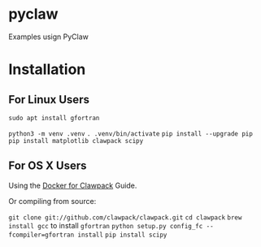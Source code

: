 # pyclaw
 Examples usign PyClaw

# Installation

## For Linux Users

`sudo apt install gfortran`

`python3 -m venv .venv`
`. .venv/bin/activate`
`pip install --upgrade pip`
`pip install matplotlib clawpack scipy`

## For OS X Users

Using the [Docker for Clawpack](http://www.clawpack.org/docker_image.html) Guide.

Or compiling from source:

`git clone git://github.com/clawpack/clawpack.git`
`cd clawpack`
`brew install gcc` to install `gfortran`
`python setup.py config_fc --fcompiler=gfortran install`
`pip install scipy`